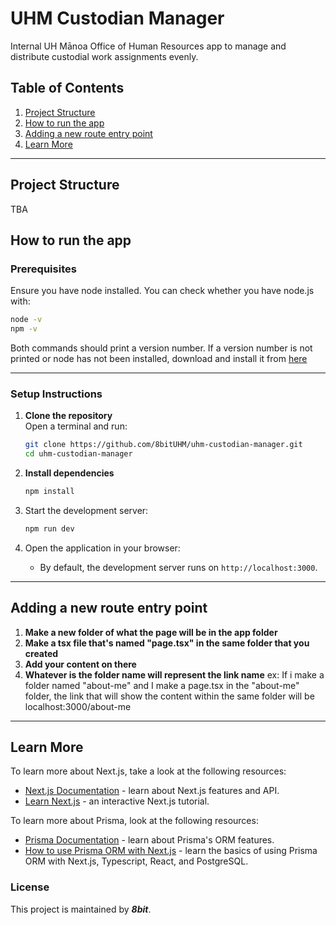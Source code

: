 # **UHM Custodian Manager**

Internal UH Mānoa Office of Human Resources app to manage and distribute custodial work assignments evenly.

## **Table of Contents**
1. [Project Structure](#project-structure)
2. [How to run the app](#how-to-run-the-app)
3. [Adding a new route entry point](#adding-a-new-route-entry-point)
4. [Learn More](#learn-more)

---

## **Project Structure**

TBA

## **How to run the app**

### **Prerequisites**
Ensure you have node installed. You can check whether you have node.js with:

```sh
node -v
npm -v
```

Both commands should print a version number. If a version number is not printed or node has not been installed, download and install it from [here](https://nodejs.org/en/download)

---

### **Setup Instructions**
1. **Clone the repository**  
   Open a terminal and run:

   ```sh
   git clone https://github.com/8bitUHM/uhm-custodian-manager.git
   cd uhm-custodian-manager
   ```
2. **Install dependencies**  
   ```sh
   npm install
   ```
3. Start the development server:
    ```sh
    npm run dev
    ```
4. Open the application in your browser:

   - By default, the development server runs on `http://localhost:3000`.

---
## Adding a new route entry point
1. **Make a new folder of what the page will be in the app folder**
2.	**Make a tsx file that's named "page.tsx" in the same folder that you created**
3.	**Add your content on there**
4.	**Whatever is the folder name will represent the link name**
ex: If i make a folder named "about-me" and I make a page.tsx in the "about-me" folder, the link that will show the content within the same folder will be localhost:3000/about-me

---
## Learn More

To learn more about Next.js, take a look at the following resources:

- [Next.js Documentation](https://nextjs.org/docs) - learn about Next.js features and API.
- [Learn Next.js](https://nextjs.org/learn) - an interactive Next.js tutorial.

To learn more about Prisma, look at the following resources:

- [Prisma Documentation](https://www.prisma.io/docs/) - learn about Prisma's ORM features.
- [How to use Prisma ORM with Next.js](https://www.prisma.io/docs/guides/nextjs) - learn the basics of using Prisma ORM with Next.js, Typescript, React, and PostgreSQL. 

### **License**
This project is maintained by ***8bit***.
